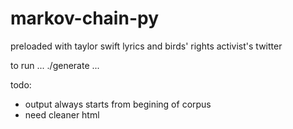 markov-chain-py
===============

preloaded with taylor swift lyrics and birds' rights activist's twitter

to run
...
./generate 
...

todo:
- output always starts from begining of corpus
- need cleaner html
